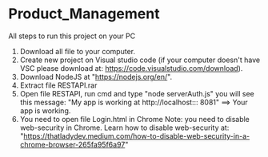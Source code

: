 # Product_Management
All steps to run this project on your PC
1. Download all file to your computer.
2. Create new project on Visual studio code (if your computer doesn't have VSC please download at: https://code.visualstudio.com/download).
3. Download NodeJS at "https://nodejs.org/en/".
4. Extract file RESTAPI.rar
5. Open file RESTAPI, run cmd and type "node serverAuth.js" you will see this message: "My app is working at http://localhost::: 8081"
==> Your app is working. 
6. You need to open file Login.html in Chrome 
Note: you need to disable web-security in Chrome. Learn how to disable web-security at: "https://thatladydev.medium.com/how-to-disable-web-security-in-a-chrome-browser-265fa95f6a97"
